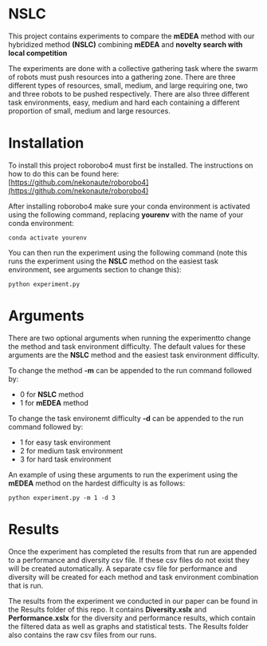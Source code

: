 # NSLC
This project contains experiments to compare the **mEDEA** method with our hybridized method **(NSLC)** combining **mEDEA** and **novelty search with local competition**  

The experiments are done with a collective gathering task where the swarm of robots must push resources into a gathering zone. There are three different types of resources, small, medium, and large requiring one, two and three robots to be pushed respectively. There are also three different task environments, easy, medium and hard each containing a different proportion of small, medium and large resources. 

# Installation
To install this project roborobo4 must first be installed. The instructions on how to do this can be found here: [https://github.com/nekonaute/roborobo4](https://github.com/nekonaute/roborobo4)

After installing roborobo4 make sure your conda environment is activated using the following command, replacing **yourenv** with the name of your conda environment:

    conda activate yourenv

You can then run the experiment using the following command (note this runs the experiment using the **NSLC** method on the easiest task environment, see arguments section to change this):

    python experiment.py

# Arguments
There are two optional arguments when running the experimentto change the method and task environment difficulty. The default values for these arguments are the **NSLC** method and the easiest task environment difficulty.

To change the method **-m** can be appended to the run command followed by:

 - 0 for **NSLC** method
 - 1 for **mEDEA** method

To change the task environemt difficulty **-d** can be appended to the run command followed by:

 - 1 for easy task environment
 - 2 for medium task environment
 - 3 for hard task environment

An example of using these arguments to run the experiment using the **mEDEA** method on the hardest difficulty is as follows: 

    python experiment.py -m 1 -d 3

# Results
Once the experiment has completed the results from that run are appended to a performance and diversity csv file. If these csv files do not exist they will be created automatically. A separate csv file for performance and diversity will be created for each method and task environment combination that is run. 

The results from the experiment we conducted in our paper can be found in the Results folder of this repo. It contains **Diversity.xslx** and **Performance.xslx** for the diversity and performance results, which contain the filtered data as well as graphs and statistical tests. The Results folder also contains the raw csv files from our runs.